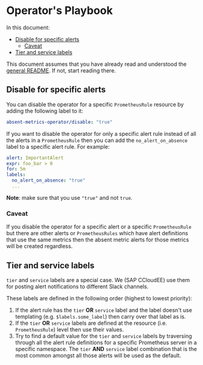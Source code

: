 # Operator's Playbook

In this document:

- [Disable for specific alerts](#disable-for-specific-alerts)
  - [Caveat](#caveat)
- [Tier and service labels](#tier-and-service-labels)

This document assumes that you have already read and understood the [general
README](../README.md). If not, start reading there.

## Disable for specific alerts

You can disable the operator for a specific `PrometheusRule` resource by adding
the following label to it:

```yaml
absent-metrics-operator/disable: "true"
```

If you want to disable the operator for only a specific alert rule instead of
all the alerts in a `PrometheusRule` then you can add the `no_alert_on_absence`
label to a specific alert rule. For example:

```yaml
alert: ImportantAlert
expr: foo_bar > 0
for: 5m
labels:
  no_alert_on_absence: "true"
  ...
```

**Note**: make sure that you use `"true"` and not `true`.

### Caveat

If you disable the operator for a specific alert or a specific
`PrometheusRule` but there are other alerts or `PrometheusRules` which
have alert definitions that use the same metrics then the absent metric
alerts for those metrics will be created regardless.

## Tier and service labels

`tier` and `service` labels are a special case. We (SAP CCloudEE) use them for
posting alert notifications to different Slack channels.

These labels are defined in the following order (highest to lowest priority):

1. If the alert rule has the `tier` **OR** `service` label and the label
   doesn't use templating (e.g. `$labels.some_label`) then carry over that
   label as is.
2. If the `tier` **OR** `service` labels are defined at the resource (i.e.
   `PrometheusRule`) level then use their values.
3. Try to find a default value for the `tier` and `service` labels by
   traversing through all the alert rule definitions for a specific Prometheus
   server in a specific namespace. The `tier` **AND** `service` label
   combination that is the most common amongst all those alerts will be used as
   the default.
